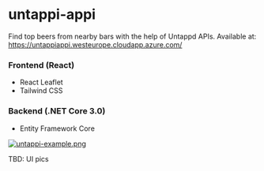 # untappi-appi
Find top beers from nearby bars with the help of Untappd APIs. Available at: https://untappiappi.westeurope.cloudapp.azure.com/



### Frontend (React)
* React Leaflet
* Tailwind CSS


### Backend (.NET Core 3.0)
* Entity Framework Core

[![untappi-example.png](https://i.postimg.cc/sgckxZYX/untappi-example.png)](https://postimg.cc/188CYXYh)

TBD: UI pics
